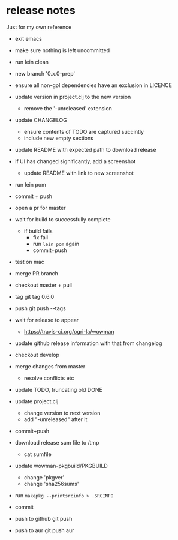 # release notes

Just for my own reference

* exit emacs
* make sure nothing is left uncommitted
* run lein clean
* new branch '0.x.0-prep'
* ensure all non-gpl dependencies have an exclusion in LICENCE
* update version in project.clj to the new version
    - remove the '-unreleased' extension
* update CHANGELOG
    - ensure contents of TODO are captured succintly
    - include new empty sections
* update README with expected path to download release
* if UI has changed significantly, add a screenshot
    - update README with link to new screenshot
* run lein pom
* commit + push
* open a pr for master
* wait for build to successfully complete
    - if build fails
        - fix fail
        - run `lein pom` again
        - commit+push
* test on mac
* merge PR branch
* checkout master + pull
* tag
    git tag 0.6.0
* push
    git push --tags
* wait for release to appear
    - https://travis-ci.org/ogri-la/wowman
* update github release information with that from changelog

* checkout develop
* merge changes from master
    - resolve conflicts etc
* update TODO, truncating old DONE
* update project.clj
    - change version to next version 
    - add "-unreleased" after it
* commit+push
* download release sum file to /tmp
    - cat sumfile
* update wowman-pkgbuild/PKGBUILD
    - change 'pkgver'
    - change 'sha256sums'
* run `makepkg --printsrcinfo > .SRCINFO`
* commit 
* push to github
    git push
* push to aur
    git push aur
